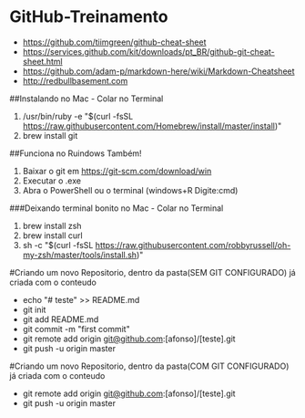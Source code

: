 # GitHub-Treinamento
* https://github.com/tiimgreen/github-cheat-sheet
* https://services.github.com/kit/downloads/pt_BR/github-git-cheat-sheet.html
* https://github.com/adam-p/markdown-here/wiki/Markdown-Cheatsheet
* http://redbullbasement.com

##Instalando no Mac - Colar no Terminal
1. /usr/bin/ruby -e "$(curl -fsSL https://raw.githubusercontent.com/Homebrew/install/master/install)"
2. brew install git

##Funciona no Ruindows Também!
1. Baixar o git em https://git-scm.com/download/win
2. Executar o .exe
3. Abra o PowerShell ou o terminal (windows+R Digite:cmd)
 

###Deixando terminal bonito no Mac - Colar no Terminal
1. brew install zsh
2. brew install curl
3. sh -c "$(curl -fsSL https://raw.githubusercontent.com/robbyrussell/oh-my-zsh/master/tools/install.sh)"

#Criando um novo Repositorio, dentro da pasta(SEM GIT CONFIGURADO) já criada com o conteudo
- echo "# teste" >> README.md
- git init
- git add README.md
- git commit -m "first commit"
- git remote add origin git@github.com:[afonso]/[teste].git
- git push -u origin master

#Criando um novo Repositorio, dentro da pasta(COM GIT CONFIGURADO) já criada com o conteudo
- git remote add origin git@github.com:[afonso]/[teste].git
- git push -u origin master

